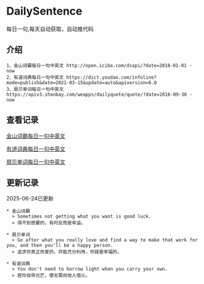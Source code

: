 # DailySentence

每日一句,每天自动获取，自动推代码

## 介绍

```
1、金山词霸每日一句中英文 http://open.iciba.com/dsapi/?date=2018-01-01 - now
2、有道词典每日一句中英文 https://dict.youdao.com/infoline?mode=publish&date=2021-03-15&update=auto&apiversion=6.0
3、扇贝单词每日一句中英文 https://apiv3.shanbay.com/weapps/dailyquote/quote/?date=2016-09-30 - now
```

## 查看记录

[金山词霸每日一句中英文](./data/iciba/)

[有道词典每日一句中英文](./data/youdao/)

[扇贝单词每日一句中英文](./data/shanbay/)

## 更新记录
2025-06-24已更新 
```
* 金山词霸
  > Sometimes not getting what you want is good luck.
  > 得不到想要的，有时反而是幸运。

* 扇贝单词
  > Go after what you really love and find a way to make that work for you, and then you'll be a happy person.
  > 追求你真正热爱的，并能充分利用，你就是幸福的。

* 有道词典
  > You don't need to borrow light when you carry your own.
  > 若你自带光芒，便无需向他人借火。

```
